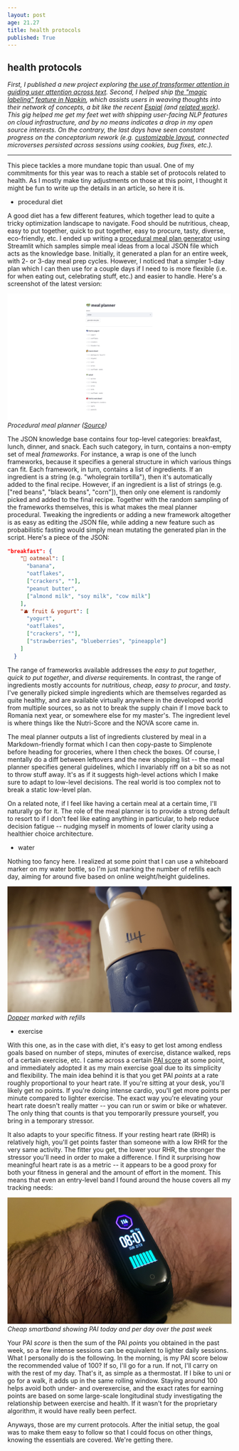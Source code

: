 ```yaml
---
layout: post
age: 21.27
title: health protocols
published: True
---
```


## health protocols

_First, I published a new project exploring [the use of transformer attention in guiding user attention across text](/thoughtware/cybersalience). Second, I helped ship [the "magic labeling" feature in Napkin](https://www.napkin.one/wp-content/uploads/2022/02/magic-label2.gif), which assists users in weaving thoughts into their network of concepts, a bit like the recent [Espial](https://github.com/Uzay-G/espial) (and [related work](https://twitter.com/kewbxsh/status/1491791370020818958)). This gig helped me get my feet wet with shipping user-facing NLP features on cloud infrastructure, and by no means indicates a drop in my open source interests. On the contrary, the last days have seen constant progress on the conceptarium rework (e.g. [customizable layout](https://paulbricman.com/assets/vid/conceptarium_layout.mp4), connected microverses persisted across sessions using cookies, bug fixes, etc.)._

---

This piece tackles a more mundane topic than usual. One of my commitments for this year was to reach a stable set of protocols related to health. As I mostly make tiny adjustments on those at this point, I thought it might be fun to write up the details in an article, so here it is.

- procedural diet

A good diet has a few different features, which together lead to quite a tricky optimization landscape to navigate. Food should be nutritious, cheap, easy to put together, quick to put together, easy to procure, tasty, diverse, eco-friendly, etc. I ended up writing a [procedural meal plan generator](https://github.com/paulbricman/meal-planner) using Streamlit which samples simple meal ideas from a local JSON file which acts as the knowledge base. Initially, it generated a plan for an entire week, with 2- or 3-day meal prep cycles. However, I noticed that a simpler 1-day plan which I can then use for a couple days if I need to is more flexible (i.e. for when eating out, celebrating stuff, etc.) and easier to handle. Here's a screenshot of the latest version:

![](/assets/img/meal-planner.png)
_Procedural meal planner ([Source](https://github.com/paulbricman/meal-planner))_

The JSON knowledge base contains four top-level categories: breakfast, lunch, dinner, and snack. Each such category, in turn, contains a non-empty set of meal _frameworks_. For instance, a wrap is one of the lunch frameworks, because it specifies a general structure in which various things can fit. Each framework, in turn, contains a list of ingredients. If an ingredient is a string (e.g. "wholegrain tortilla"), then it's automatically added to the final recipe. However, if an ingredient is a list of strings (e.g. ["red beans", "black beans", "corn"]), then only one element is randomly picked and added to the final recipe. Together with the random sampling of the frameworks themselves, this is what makes the meal planner procedural. Tweaking the ingredients or adding a new framework altogether is as easy as editing the JSON file, while adding a new feature such as probabilistic fasting would simply mean mutating the generated plan in the script. Here's a piece of the JSON:

```json
"breakfast": {
    "🥣 oatmeal": [
      "banana",
      "oatflakes",
      ["crackers", ""],
      "peanut butter",
      ["almond milk", "soy milk", "cow milk"]
    ],
    "🫐 fruit & yogurt": [
      "yogurt",
      "oatflakes",
      ["crackers", ""],
      ["strawberries", "blueberries", "pineapple"]
    ]
  }
```

The range of frameworks available addresses the _easy to put together_, _quick to put together_, and _diverse_ requirements. In contrast, the range of ingredients mostly accounts for _nutritious_, _cheap_, _easy to procur_, and _tasty_. I've generally picked simple ingredients which are themselves regarded as quite healthy, and are available virtually anywhere in the developed world from multiple sources, so as not to break the supply chain if I move back to Romania next year, or somewhere else for my master's. The ingredient level is where things like the Nutri-Score and the NOVA score came in.

The meal planner outputs a list of ingredients clustered by meal in a Markdown-friendly format which I can then copy-paste to Simplenote before heading for groceries, where I then check the boxes. Of course, I mentally do a diff between leftovers and the new shopping list -- the meal planner specifies general guidelines, which I invariably riff on a bit so as not to throw stuff away. It's as if it suggests high-level actions which I make sure to adapt to low-level decisions. The real world is too complex not to break a static low-level plan.

On a related note, if I feel like having a certain meal at a certain time, I'll naturally go for it. The role of the meal planner is to provide a strong default to resort to if I don't feel like eating anything in particular, to help reduce decision fatigue -- nudging myself in moments of lower clarity using a healthier choice architecture.

- water

Nothing too fancy here. I realized at some point that I can use a whiteboard marker on my water bottle, so I'm just marking the number of refills each day, aiming for around five based on online weight/height guidelines.

![](/assets/img/dopper.jpg)
_[Dopper](https://dopper.com/) marked with refills_

- exercise

With this one, as in the case with diet, it's easy to get lost among endless goals based on number of steps, minutes of exercise, distance walked, reps of a certain exercise, etc. I came across a certain [PAI score](https://support.paihealth.com/hc/en-us/articles/360001037713-What-is-a-PAI-score-) at some point, and immediately adopted it as my main exercise goal due to its simplicity and flexibility. The main idea behind it is that you get PAI _points_ at a rate roughly proportional to your heart rate. If you're sitting at your desk, you'll likely get no points. If you're doing intense cardio, you'll get more points per minute compared to lighter exercise. The exact way you're elevating your heart rate doesn't really matter -- you can run or swim or bike or whatever. The only thing that counts is that you temporarily pressure yourself, you bring in a temporary stressor.

It also adapts to your specific fitness. If your resting heart rate (RHR) is relatively high, you'll get points faster than someone with a low RHR for the very same activity. The fitter you get, the lower your RHR, the stronger the stressor you'll need in order to make a difference. I find it surprising how meaningful heart rate is as a metric -- it appears to be a good proxy for both your fitness in general and the amount of effort in the moment. This means that even an entry-level band I found around the house covers all my tracking needs:

![](/assets/img/pai.jpg)
_Cheap smartband showing PAI today and per day over the past week_

Your PAI _score_ is then the sum of the PAI _points_ you obtained in the past week, so a few intense sessions can be equivalent to lighter daily sessions. What I personally do is the following. In the morning, is my PAI score below the recommended value of 100? If so, I'll go for a run. If not, I'll carry on with the rest of my day. That's it, as simple as a thermostat. If I bike to uni or go for a walk, it adds up in the same rolling window. Staying around 100 helps avoid both under- and overexercise, and the exact rates for earning points are based on some large-scale longitudinal study investigating the relationship between exercise and health. If it wasn't for the proprietary algorithm, it would have really been perfect.

Anyways, those are my current protocols. After the initial setup, the goal was to make them easy to follow so that I could focus on other things, knowing the essentials are covered. We're getting there.
